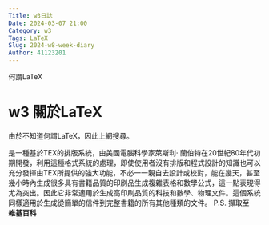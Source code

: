 ```yaml
---
Title: w3日誌
Date: 2024-03-07 21:00
Category: w3
Tags: LaTeX
Slug: 2024-w8-week-diary
Author: 41123201
---
```


何謂LaTeX

<!-- PELICAN_END_SUMMARY -->

# w3 關於LaTeX

由於不知道何謂LaTeX，因此上網搜尋。

是一種基於TEX的排版系統，由美國電腦科學家萊斯利·
蘭伯特在20世紀80年代初期開發，利用這種格式系統的處理，即使使用者沒有排版和程式設計的知識也可以充分發揮由TEX所提供的強大功能，不必一一親自去設計或校對，能在幾天，甚至幾小時內生成很多具有書籍品質的印刷品生成複雜表格和數學公式，這一點表現得尤為突出。因此它非常適用於生成高印刷品質的科技和數學、物理文件。這個系統同樣適用於生成從簡單的信件到完整書籍的所有其他種類的文件。
P.S. 擷取至　**維基百科**